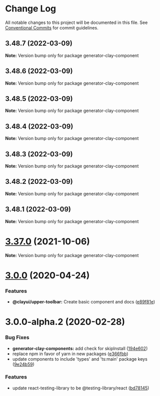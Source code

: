 # Change Log

All notable changes to this project will be documented in this file.
See [Conventional Commits](https://conventionalcommits.org) for commit guidelines.

## 3.48.7 (2022-03-09)

**Note:** Version bump only for package generator-clay-component

## 3.48.6 (2022-03-09)

**Note:** Version bump only for package generator-clay-component

## 3.48.5 (2022-03-09)

**Note:** Version bump only for package generator-clay-component

## 3.48.4 (2022-03-09)

**Note:** Version bump only for package generator-clay-component

## 3.48.3 (2022-03-09)

**Note:** Version bump only for package generator-clay-component

## 3.48.2 (2022-03-09)

**Note:** Version bump only for package generator-clay-component

## 3.48.1 (2022-03-09)

**Note:** Version bump only for package generator-clay-component

# [3.37.0](https://github.com/liferay/clay/compare/v3.36.0...v3.37.0) (2021-10-06)

**Note:** Version bump only for package generator-clay-component

# [3.0.0](https://github.com/liferay/clay/compare/generator-clay-component@3.0.0-alpha.2...generator-clay-component@3.0.0) (2020-04-24)

### Features

-   **@clayui/upper-toolbar:** Create basic component and docs ([e89f81e](https://github.com/liferay/clay/commit/e89f81e))

# 3.0.0-alpha.2 (2020-02-28)

### Bug Fixes

-   **generator-clay-components:** add check for skipInstall ([194e602](https://github.com/liferay/clay/commit/194e602))
-   replace npm in favor of yarn in new packages ([e366fbb](https://github.com/liferay/clay/commit/e366fbb))
-   update components to include 'types' and 'ts:main' package keys ([9e24b59](https://github.com/liferay/clay/commit/9e24b59))

### Features

-   update react-testing-library to be @testing-library/react ([bd78145](https://github.com/liferay/clay/commit/bd78145))
